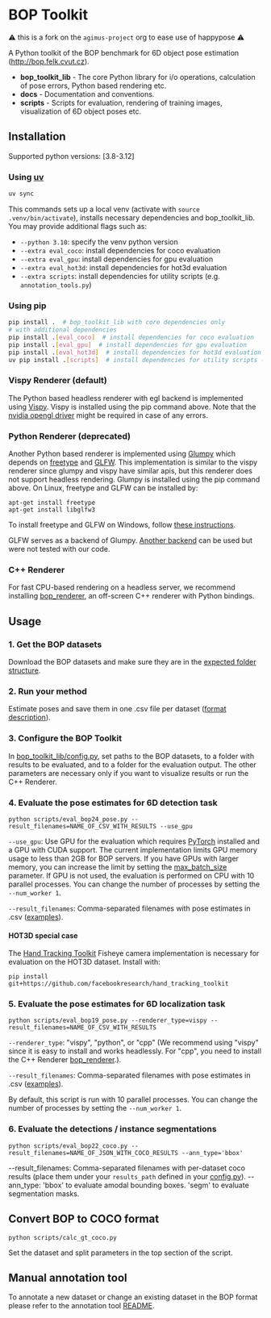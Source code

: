 # BOP Toolkit

:warning: this is a fork on the `agimus-project` org to ease use of happypose :warning:

A Python toolkit of the BOP benchmark for 6D object pose estimation
(http://bop.felk.cvut.cz).

- **bop_toolkit_lib** - The core Python library for i/o operations, calculation
  of pose errors, Python based rendering etc.
- **docs** - Documentation and conventions.
- **scripts** - Scripts for evaluation, rendering of training images,
  visualization of 6D object poses etc.

## Installation
Supported python versions: [3.8-3.12]

### Using [uv](https://docs.astral.sh/uv/getting-started/installation/)

```bash
uv sync
```
This commands sets up a local venv (activate with `source .venv/bin/activate`), installs necessary dependencies and bop_toolkit_lib. You may provide additional flags such as:

- `--python 3.10`: specify the venv python version
- `--extra eval_coco`: install dependencies for coco evaluation
- `--extra eval_gpu`: install dependencies for gpu evaluation
- `--extra eval_hot3d`: install dependencies for hot3d evaluation
- `--extra scripts`: install dependencies for utility scripts (e.g. `annotation_tools.py`)

### Using pip
```bash
pip install .  # bop_toolkit_lib with core dependencies only
# with additional dependencies
pip install .[eval_coco]  # install dependencies for coco evaluation
pip install .[eval_gpu]  # install dependencies for gpu evaluation
pip install .[eval_hot3d]  # install dependencies for hot3d evaluation
uv pip install .[scripts]  # install dependencies for utility scripts (e.g. `annotation_tools.py`)
```

### Vispy Renderer (default)

The Python based headless renderer with egl backend is implemented using [Vispy](https://github.com/vispy/vispy).
Vispy is installed using the pip command above.
Note that the [nvidia opengl driver](https://developer.nvidia.com/opengl-driver) might be required in case of any errors.

### Python Renderer (deprecated)

Another Python based renderer is implemented using
[Glumpy](https://glumpy.github.io/) which depends on
[freetype](https://www.freetype.org/) and [GLFW](https://www.glfw.org/).
This implementation is similar to the vispy renderer since glumpy and vispy have similar apis,
but this renderer does not support headless rendering.
Glumpy is installed using the pip command above. On Linux, freetype and GLFW can
be installed by:

```
apt-get install freetype
apt-get install libglfw3
```

To install freetype and GLFW on Windows, follow [these instructions](https://glumpy.readthedocs.io/en/latest/installation.html#step-by-step-install-for-x64-bit-windows-7-8-and-10).

GLFW serves as a backend of Glumpy. [Another backend](https://glumpy.readthedocs.io/en/latest/api/app-backends.html)
can be used but were not tested with our code.

### C++ Renderer

For fast CPU-based rendering on a headless server, we recommend installing [bop_renderer](https://github.com/thodan/bop_renderer),
an off-screen C++ renderer with Python bindings.

## Usage

### 1. Get the BOP datasets

Download the BOP datasets and make sure they are in the [expected folder structure](https://bop.felk.cvut.cz/datasets/).

### 2. Run your method

Estimate poses and save them in one .csv file per dataset ([format description](https://bop.felk.cvut.cz/challenges/bop-challenge-2020/#howtoparticipate)).

### 3. Configure the BOP Toolkit

In [bop_toolkit_lib/config.py](https://github.com/thodan/bop_toolkit/blob/master/bop_toolkit_lib/config.py), set paths to the BOP datasets, to a folder with results to be evaluated, and to a folder for the evaluation output. The other parameters are necessary only if you want to visualize results or run the C++ Renderer.

### 4. Evaluate the pose estimates for 6D detection task
```
python scripts/eval_bop24_pose.py --result_filenames=NAME_OF_CSV_WITH_RESULTS --use_gpu
```
`--use_gpu`: Use GPU for the evaluation which requires [PyTorch]() installed and a GPU with CUDA support. The current implementation limits GPU memory usage to less than 2GB for BOP servers. If you have GPUs with larger memory, you can increase the limit by setting the [max_batch_size](https://github.com/thodan/bop_toolkit/blob/master/bop_toolkit_lib/pose_error_gpu.py#L9) parameter. If GPU is not used, the evaluation is performed on CPU with 10 parallel processes. You can change the number of processes by setting the `--num_worker 1`.

`--result_filenames`: Comma-separated filenames with pose estimates in .csv ([examples](https://bop.felk.cvut.cz/media/data/bop_sample_results/bop_challenge_2019_sample_results.zip)).

#### HOT3D special case
The [Hand Tracking Toolkit](https://github.com/facebookresearch/hand_tracking_toolkit) Fisheye camera implementation is necessary for evaluation on the HOT3D dataset. Install with:  

`pip install git+https://github.com/facebookresearch/hand_tracking_toolkit`

### 5. Evaluate the pose estimates for 6D localization task
```
python scripts/eval_bop19_pose.py --renderer_type=vispy --result_filenames=NAME_OF_CSV_WITH_RESULTS
```
`--renderer_type`: "vispy", "python", or "cpp" (We recommend using "vispy" since it is easy to install and works headlessly. For "cpp", you need to install the C++ Renderer [bop_renderer](https://github.com/thodan/bop_renderer).).

`--result_filenames`: Comma-separated filenames with pose estimates in .csv ([examples](https://bop.felk.cvut.cz/media/data/bop_sample_results/bop_challenge_2019_sample_results.zip)).

By default, this script is run with 10 parallel processes. You can change the number of processes by setting the `--num_worker 1`.

### 6. Evaluate the detections / instance segmentations
```
python scripts/eval_bop22_coco.py --result_filenames=NAME_OF_JSON_WITH_COCO_RESULTS --ann_type='bbox'
```
--result_filenames: Comma-separated filenames with per-dataset coco results (place them under your `results_path` defined in your [config.py](bop_toolkit_lib/config.py)).
--ann_type: 'bbox' to evaluate amodal bounding boxes. 'segm' to evaluate segmentation masks.

## Convert BOP to COCO format

```
python scripts/calc_gt_coco.py
```

Set the dataset and split parameters in the top section of the script.

## Manual annotation tool

To annotate a new dataset or change an existing dataset in the BOP format please refer to the annotation tool [README](scripts/annotation_tool/README.md).

